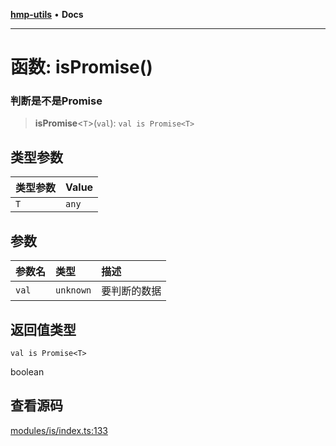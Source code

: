[**hmp-utils**](../README.md) • **Docs**

***

# 函数: isPromise()

### 判断是不是Promise

> **isPromise**\<`T`\>(`val`): `val is Promise<T>`

## 类型参数

| 类型参数 | Value |
| :------ | :------ |
| `T` | `any` |

## 参数

| 参数名 | 类型 | 描述 |
| :------ | :------ | :------ |
| `val` | `unknown` | 要判断的数据 |

## 返回值类型

`val is Promise<T>`

boolean

## 查看源码

[modules/is/index.ts:133](https://github.com/hmp1049127947/hmp-utils/blob/4a6ef6c09762a1cd3b8d7a3366d8664e5e49db4c/src/modules/is/index.ts#L133)
